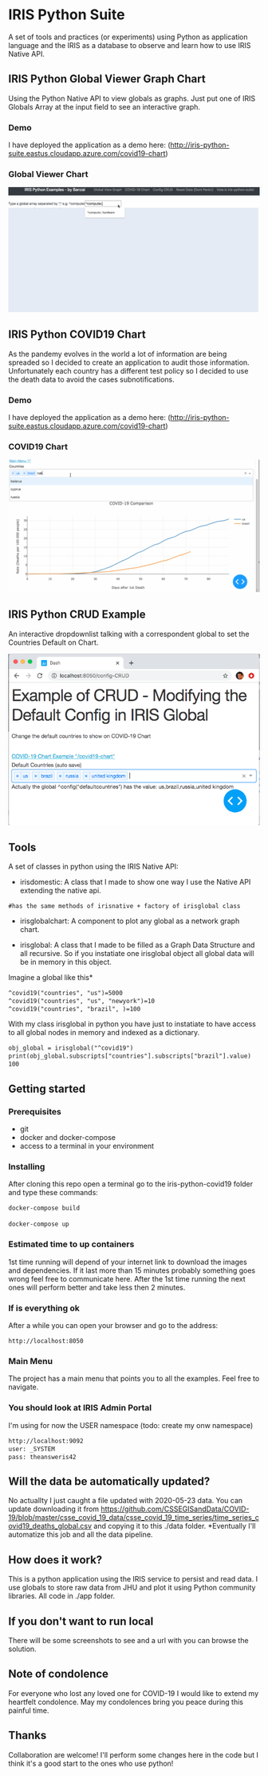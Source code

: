 # IRIS Python Suite
A set of tools and practices (or experiments) using Python as application language and the IRIS as a database 
to observe and learn how to use IRIS Native API. 

## IRIS Python Global Viewer Graph Chart
Using the Python Native API to view globals as graphs. Just put one of IRIS Globals Array at the input field to see an
interactive graph.

### Demo
I have deployed the application as a demo here:
(http://iris-python-suite.eastus.cloudapp.azure.com/covid19-chart)

### Global Viewer Chart

![picture](https://raw.githubusercontent.com/renatobanzai/iris-python-covid19/master/img/global_chart.gif)

## IRIS Python COVID19 Chart
As the pandemy evolves in the world a lot of information are being spreaded so I decided to create an application to audit those information.
Unfortunately each country has a different test policy so I decided to use the death data to avoid the cases subnotifications.

### Demo
I have deployed the application as a demo here:
(http://iris-python-suite.eastus.cloudapp.azure.com/covid19-chart)

### COVID19 Chart
![picture](https://raw.githubusercontent.com/renatobanzai/iris-python-covid19/master/img/covid_chart_navigate.gif)

## IRIS Python CRUD Example
An interactive dropdownlist talking with a correspondent global to set the Countries Default on Chart. 


![picture](https://raw.githubusercontent.com/renatobanzai/iris-python-covid19/master/img/python_crud_screenshot.png)

## Tools

A set of classes in python using the IRIS Native API: 

- irisdomestic: A class that I made to show one way I use the Native API extending the native api.  

```
#has the same methods of irisnative + factory of irisglobal class
```

- irisglobalchart: A component to plot any global as a network graph chart.

- irisglobal: A class that I made to be filled as a Graph Data Structure and all recursive. So if you instatiate one irisglobal
object all global data will be in memory in this object.

Imagine a global like this*

```
^covid19("countries", "us")=5000
^covid19("countries", "us", "newyork")=10
^covid19("countries", "brazil", )=100
```

With my class irisglobal in python you have just to instatiate 
to have access to all global nodes in memory and indexed as a dictionary. 

```
obj_global = irisglobal("^covid19")
print(obj_global.subscripts["countries"].subscripts["brazil"].value)
100
```

## Getting started

### Prerequisites
* git
* docker and docker-compose
* access to a terminal in your environment

### Installing
After cloning this repo open a terminal go to the iris-python-covid19 folder and type these commands:

```
docker-compose build

docker-compose up
```

### Estimated time to up containers
1st time running will depend of your internet link to download the images and dependencies. 
If it last more than 15 minutes probably something goes wrong feel free to communicate here.
After the 1st time running the next ones will perform better and take less then 2 minutes.


### If is everything ok
After a while you can open your browser and go to the address:
 
```
http://localhost:8050
```

### Main Menu
The project has a main menu that points you to all the examples. Feel free to navigate.  

### You should look at IRIS Admin Portal

I'm using for now the USER namespace (todo: create my onw namespace)

```
http://localhost:9092
user: _SYSTEM
pass: theansweris42
```

## Will the data be automatically updated?
No actuallty I just caught a file updated with 2020-05-23 data. 
You can update downloading it from https://github.com/CSSEGISandData/COVID-19/blob/master/csse_covid_19_data/csse_covid_19_time_series/time_series_covid19_deaths_global.csv and copying it to this ./data folder.
*Eventually I'll automatize this job and all the data pipeline.   

## How does it work?
This is a python application using the IRIS service to persist and read data. I use globals to store raw data from JHU and plot it using Python community libraries. All code in ./app folder.

## If you don't want to run local
There will be some screenshots to see and a url with you can browse the solution. 

## Note of condolence
For everyone who lost any loved one for COVID-19 I would like to extend my heartfelt condolence. May my condolences bring you peace during this painful time.

## Thanks
Collaboration are welcome! I'll perform some changes here in the code but I think it's a good start to the ones who use python!
